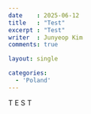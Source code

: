 ```yaml
---
date    : 2025-06-12
title   : "Test"
excerpt : "Test"
writer  : Junyeop Kim
comments: true

layout: single

categories:
  - 'Poland'
---
```



T E S T
